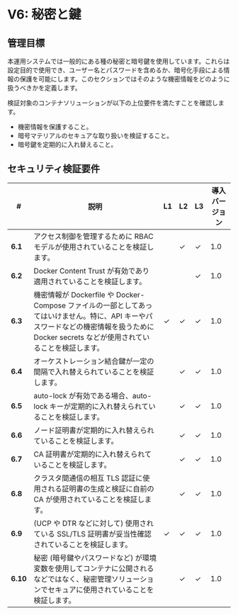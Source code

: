 # V6: 秘密と鍵

## 管理目標

本運用システムでは一般的にある種の秘密と暗号鍵を使用しています。これらは設定目的で使用でき、ユーザー名とパスワードを含めるか、暗号化手段による情報の保護を可能にします。このセクションではそのような機密情報をどのように扱うべきかを定義します。

検証対象のコンテナソリューションが以下の上位要件を満たすことを確認します。

* 機密情報を保護すること。
* 暗号マテリアルのセキュアな取り扱いを検証すること。
* 暗号鍵を定期的に入れ替えること。

## セキュリティ検証要件

| # | 説明 | L1 | L2 | L3 | 導入バージョン |
| --- | --- | --- | --- | -- | -- |
| **6.1** | アクセス制御を管理するために RBAC モデルが使用されていることを検証します。 |  | ✓ | ✓ | 1.0 |
| **6.2** | Docker Content Trust が有効であり適用されていることを検証します。 |  |  | ✓ | 1.0 |
| **6.3** | 機密情報が Dockerfile や Docker-Compose ファイルの一部としてあってはいけません。特に、API キーやパスワードなどの機密情報を扱うために Docker secrets などが使用されていることを検証します。 | ✓ | ✓ | ✓ | 1.0 |
| **6.4** | オーケストレーション結合鍵が一定の間隔で入れ替えられていることを検証します。 |  | ✓ | ✓ | 1.0 |
| **6.5** | auto-lock が有効である場合、auto-lock キーが定期的に入れ替えられていることを検証します。 |  | ✓ | ✓ | 1.0 |
| **6.6** | ノード証明書が定期的に入れ替えられていることを検証します。 |  | ✓ | ✓ | 1.0 |
| **6.7** | CA 証明書が定期的に入れ替えられていることを検証します。 |  | ✓ | ✓ | 1.0 |
| **6.8** | クラスタ間通信の相互 TLS 認証に使用される証明書の生成と検証に自前の CA が使用されていることを検証します。 |  | ✓ | ✓ | 1.0 |
| **6.9** | (UCP や DTR などに対して) 使用されている SSL/TLS 証明書が妥当性確認されていることを検証します。 | ✓ | ✓ | ✓ | 1.0 |
| **6.10** | 秘密 (暗号鍵やパスワードなど) が環境変数を使用してコンテナに公開されるなどではなく、秘密管理ソリューションでセキュアに使用されていることを検証します。 |  | ✓ | ✓ | 1.0 |
